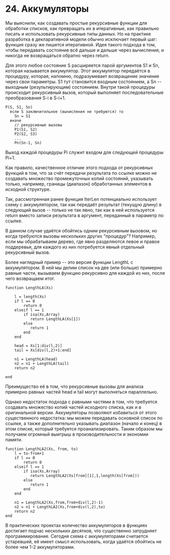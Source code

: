# 24. Аккумуляторы
Мы выяснили, как создавать простые рекурсивные функции для обработки списков, как превращать их в итеративные, как правильно писать и использовать рекурсивные типы данных. Но на практике разработка в декларативной модели обычно исключает первый шаг: функция сразу же пишется итеративной. Идея такого подхода в том, чтобы передавать состояние всё дальше и дальше через вычисления, и никогда не возвращаться обратно через return.

Для этого любое состояние S расширяется парой аргументов S1 и Sn, которая называется аккумулятор. Этот аккумулятор передаётся в процедуру, которая, напомню, подразумевает возвращение значения через свои параметры. S1 тут становится входным состоянием, а Sn -- выходным (результирующим) состоянием. Внутри такой процедуры происходит рекурсивный вызов, который выполняет последовательные преобразования S-i в S-i+1.
```
P(S, S1, Sn)
  если S заключительное (вычисления не требуются) то 
    Sn = S1
  иначе
    // рекурсивные вызовы 
    P1(S1, S2)
    P2(S2, S3)
    ...
    Pn(Sn-1, Sn)
```
Выход каждой процедуры Pi служит входом для следующей процедуры Pi+1.

Как правило, качественное отличие этого подхода от рекурсивных функций в том, что за счёт передачи результата по ссылке можно не создавать множество промежуточных копий состояний, указывать только, например, границы (диапазон) обработанных элементов в исходной структуре.

Так, рассмотренная ранее функция IterLen потенциально использует схему с аккумулятором, так как передаёт результат (текущую длину) в следующий вызов -- только не так явно, так как в ней используется return вместо записи результата в аргумент, переданный в параметр по ссылке.

В данном случае удаётся обойтись одним рекурсивным вызовом, но когда требуются вызовы нескольких других "процедур"? Например, если мы обрабатываем дерево, где явно разделяются левое и правое поддеревья, для каждого из них потребуется явный отдельный рекурсивный вызов.

Более наглядный пример -- это версия функции LengthL с аккумулятором. В ней мы делим список на две (или больше) примерно равные части, вызываем функцию рекурсивно для каждой из них, после чего возвращаем итог.
```
function LengthLA(Xs)

    l = length(Xs)
    if l == 0
        return 0
    elseif l == 1
        if isa(Xs,Array)
           return LengthLA(Xs[1])
        else
           return 1
        end 
    end

    head = Xs[1:div(l,2)]
    tail = Xs[div(l,2)+1:end]

    n1 = LengthLA(head)
    n2 = n1 + LengthLA(tail)
    return n2

end
```
Преимущество её в том, что рекурсивные вызовы для анализа примерно равных частей head и tail могут выполняться параллельно.


Однако недостаток подхода с равными частями в том, что требуется создавать множество копий частей исходного списка, как и в оригинальной версии. Аккумуляторы позволяют избавиться от этого существенного недостатка: мы можем передавать основной список по ссылке, а также дополнительно указывать диапазон (начало и конец) в этом списке, который требуется проанализировать. Таким образом мы получаем огромный выигрыш в производительности и экономии памяти.
```
function LengthLA2(Xs, from, to)
    l = to-from+1
    if l == 0
        return 0
    elseif l == 1
        if isa(Xs,Array)
           return LengthLA2(Xs[from][1],1,length(Xs[from]))
        else
           return 1
        end 
    end

    n1 = LengthLA2(Xs,from,from+div(l,2)-1)
    n2 = n1 + LengthLA2(Xs,from+div(l,2),to)
    return n2
end
```
В практических проектах количество аккумуляторов в функциях достигает подчас нескольких десятков, что существенно затрудняет программирование. Сегодня схема с аккумуляторами считается устаревшей, её имеет смысл использовать, когда удаётся обойтись не более чем 1-2 аккумуляторами.

